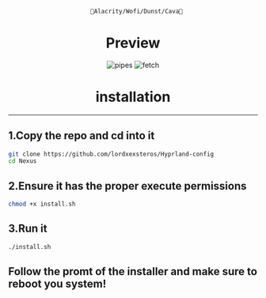 <div align="justify">

<div align="center">

```ocaml
  🧿Alacrity/Wofi/Dunst/Cava🧿
```


# Preview
![pipes](./assets/pipes.png)
![fetch](./assets/fetch.png)


</div>
</div>




<div align="justify">

<div align="center">

# installation
 
<hr>
 
</div>
</div>

## 1.Copy the repo and cd into it
```bash
git clone https://github.com/lordxexsteros/Hyprland-config
cd Nexus
```

## 2.Ensure it has the proper execute permissions

```bash
chmod +x install.sh
```

## 3.Run it

```bash
./install.sh
```

## Follow the promt of the installer and make sure to reboot you system!





